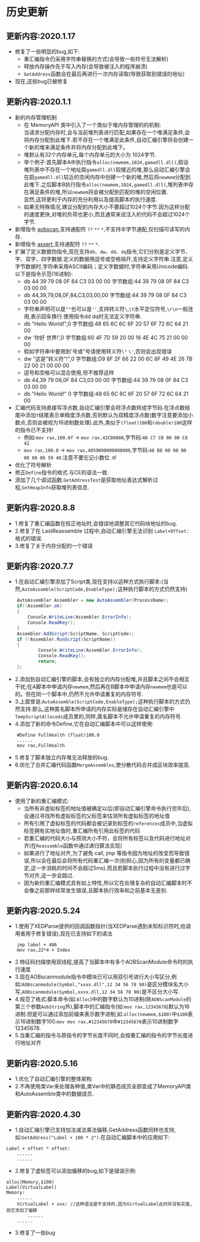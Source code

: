 # 历史更新
## 更新内容:2020.1.17
* 修复了一些明显的bug,如下:
	* 重汇编指令仍采用字符串替换的方式(会导致一些符号无法解析)
	* 释放内存操作先于写入内存(会导致被注入的程序崩溃)
	* `GetAddress`函数会在最后再进行一次内存读取(导致获取到错误的地址)
* 现在,这些bug已被修复
## 更新内容:2020.1.1
* 新的内存管理机制
	* 在 MemoryAPI 类中引入了一个类似于堆内存管理的的机制:<br>当请求分配内存时,会与当前堆列表进行匹配,如果存在一个堆满足条件,会将内存分配到此堆下.若不存在一个堆满足此条件,自动汇编引擎将会创建一个新的堆来满足条件并将内存分配到此堆下。
	* 堆默认有32个内存单元,每个内存单元的大小为 1024字节.
	* 举个例子:首先脚本A中执行指令`alloc(newmem,1024,gamedll.dll)`,假设堆列表中不存在一个地址距`gamedll.dll`较接近的堆,那么自动汇编引擎会在距`gamedll.dll`较近的空闲内存中创建一个新的堆,然后将`newmem`分配到此堆下.之后脚本B执行指令`alloc(newmem,1024,gamedll.dll)`,堆列表中存在满足条件的堆,所以`newmem`将会被分配到匹配的堆的空闲位置.<br>显然,这将更利于内存的充分利用以及提高脚本的执行速度.
	* 如果无特殊情况,建议分配的内存大小不要超过1024个字节.因为这样分配的速度更快,对堆的负荷也更小,而且通常来说注入的代码不会超过1024个字节.
* 新增指令 [aobscan](https://wiki.cheatengine.org/index.php?title=Auto_Assembler:aobScan),支持通配符 `??` `**` `*`,不支持半字节通配,仅扫描可读写的内存.
* 新增指令 [assert](https://wiki.cheatengine.org/index.php?title=Auto_Assembler:assert),支持通配符 `??` `**` `*`.
* 扩展了定义数据伪指令,现在支持`db`、`dw`、`dd`、`dq`指令,它们分别是定义字节、字、双字、四字数据.定义的数据用逗号或空格隔开,支持定义字符串.注意,定义字节数据时,字符串采用ASCII编码；定义字数据时,字符串采用Unicode编码.以下是指令示范(16进制):
	* db 44 39 79 08 0F 84 C3 03 00 00 字节数组:44 39 79 08 0F 84 C3 03 00 00
	* db 44,39,79,08,0F,84,C3,03,00,00 字节数组:44 39 79 08 0F 84 C3 03 00 00
	* 字符串声明可以是`""`也可以是`''`,支持转义符`\`,`\t`水平定位符号,`\r\n`一般连用,表示回车换行.使用指令dd dq时无法定义字符串.
	* db "Hello World!",0 字节数组:48 65 6C 6C 6F 20 57 6F 72 6C 64 21 00
	* dw '你好 世界!',0 字节数组:60 4F 7D 59 20 00 16 4E 4C 75 21 00 00 00
	* 假如字符串中要用到'号或"号请使用转义符`\"` `\'`,否则会出现错误
	* dw "这是\"转义符\"!",0 字节数组:D9 8F 2F 66 22 00 6C 8F 49 4E 26 7B 22 00 21 00 00 00
	* 逗号和空格可以混合使用,但不推荐这样
	* db 44,39 79 08,0F 84 C3,03 00 00 字节数组:44 39 79 08 0F 84 C3 03 00 00
	* db "Hello World!" 0 字节数组:48 65 6C 6C 6F 20 57 6F 72 6C 64 21 00
* 汇编代码支持直接写浮点数,自动汇编引擎会将浮点数转成字节码.在浮点数结尾中添加`f`结尾表示单精度浮点数,否则默认为双精度浮点数(数字注意要添加小数点,否则会被视为16进制数处理).此外,类似于`(float)100`和`(double)100`这样的指令已不支持!
	* 例如:`mov rax,100.0f` -> `mov rax,42C80000`,字节码:`48 C7 C0 00 00 C8 42`
	* `mov rax,100.0` -> `mov rax,4059000000000000`,字节码:`48 B8 00 00 00 00 00 00 59 40`.注意不要忘记小数位`.0`!
* 优化了符号解析
* 修正`Define`指令的格式.与CE的语法一致.
* 添加了几个调试函数.`GetAddressTest`是获取地址表达式解析过程,`GetHeapInfo`获取堆列表信息.
## 更新内容:2020.8.8
* 1.修复了重汇编函数在校正地址时,会错误地调整其它代码块地址的bug.
* 2.修复了在 LastReassemble 过程中,自动汇编引擎无法识别 `Label+Offset:` 格式的错误.
* 3.修复了关于内存分配的一个错误
## 更新内容:2020.7.7
* 1.在自动汇编引擎添加了Script类,现在支持以这种方式执行脚本:(当然,`AutoAssemble(ScriptCode,EnableType);`这种执行脚本的方式仍然支持)
```c#
	AutoAssembler Assembler = new AutoAssembler(ProcessName);
	if(!Assembler.ok)
	{
		Console.WriteLine(Assembler.ErrorInfo);
		Console.ReadKey();
	}
	Assembler.AddScript(ScriptName, ScriptCode);
	if (!Assembler.RunScript(ScriptName)) 
    {
			Console.WriteLine(Assembler.ErrorInfo);
			Console.ReadKey();
			return;
    };	
```
* 2.添加到自动汇编引擎的脚本,会有独立的内存分配堆,并且脚本之间不会相互干扰;在A脚本中申请内存`newmem`,然后再在B脚本中申请内存`newmem`也是可以的。但在同一个脚本中,仍然不允许申请重复的内存符号.<br>
* 3.上面曾说:`AutoAssemble(ScriptCode,EnableType);`这种执行脚本的方式仍然支持.那么,这种匿名脚本所申请的内存实际是储存在自动汇编引擎中`TempScriptAlloceds`成员里的,同样,匿名脚本不允许申请重复的内存符号.<br>
* 4.添加了新的命令Define,它在自动汇编脚本中可以这样使用:
```assembly
	#Define FullHealth (float)100.0
	......
	mov rax,FullHealth
```
* 5.修复了脚本独立内存堆无法释放的bug.
* 6.优化了合并汇编代码函数`MergeAssembles`,使分散代码合并成区块效率提高.
## 更新内容:2020.6.14
* 使用了新的重汇编模式:
	* 当所有非虚拟标签的地址值被确定以后(即自动汇编引擎命令执行完毕后),会通过寻找所有虚拟标签的父标签来估测所有虚拟标签的地址值<br>
	* 所有引用了虚拟标签的代码都会被记录到标签的`references`成员中,当虚拟标签拥有实地址值时,重汇编所有引用此标签的代码<br>
	* 若重汇编的代码大小与预测大小不符，会将所有标签以及代码进行地址对齐(在`Reassemble`函数中通过递归算法实现)<br>
	* 如果进行了地址对齐,为了避免 call, jmp 等指令因为地址的改变而导致错误,所以会在最后会将所有代码重汇编一次(别担心,因为所有的变量都已确定,这一步消耗的时间不会超过5ms).而且若脚本执行过程中没有进行过字节对齐,这一步会跳过.<br>
	* 因为新的重汇编模式具有如上特性,所以它在处理复杂的自动汇编脚本时不会像之前那样经常发生错误,且脚本执行效率和之前基本无差别.<br>
## 更新内容:2020.5.24
* 1.使用了XEDParse提供的回调函数指针(当XEDParse遇到未知标识符时,给调用者用于修复错误),现在已支持如下的语法
```assembly
	jmp label + 486
	mov rax,22*4 + Index
```
* 2.特征码扫描使用双线程,提高了当脚本中有多个AOBScanModule命令时的执行速度
* 3.现在AOBscanmodule指令中模块已可以用双引号进行大小写区分,例如:`AOBscanmodule(Symbol,"xxxx.dll",12 34 56 78 90)`是区分模块名大小写,`AOBscanmodule(Symbol,xxxx.dll,12 34 56 78 90)`是不区分大小写.
* 4.规范了格式:脚本命令(如:`Alloc`)中的数字默认为10进制(除`AOBScanModule`的第三个参数`AobString`外),脚本中的汇编指令(如:`mov rax,12345678`)默认为16进制.但是可以通过添加前缀来表示数字进制,如:`alloc(newmem,$100)`中`$100`表示16进制数字100.`mov mov rax,#12345678`中`#12345678`表示10进制数字12345678.
* 5.当重汇编的指令与原指令的字节长度不同时,会按重汇编的指令的字节长度进行地址对齐
## 更新内容:2020.5.16
* 1.优化了自动汇编引擎的整体架构
* 2.不再使用类Var来处理各种值,类Var中的静态成员全部变成了MemoryAPI类和AutoAssemble类中的数据成员.
## 更新内容:2020.4.30
* 1.自动汇编引擎已支持加法减法乘法偏移,GetAddress函数同样也支持,如:`GetAddress("Label + 100 * 2")`.在自动汇编脚本中的应用如下:<br>
```assembly
Label + offset * offset:
	......
	......
```
* 2.修复了虚标签可以添加偏移的bug,如下是错误示例:<br>
```assembly
alloc(Memory,$100)
Label(VirtualLabel)
Memory:
	......
	VirtualLabel + xxx: //这种语法是不支持的,因为VirtualLabel此时并没有实值,但它添加了偏移
		......
	......
```
* 3.修复了一些bug